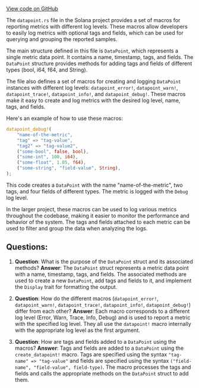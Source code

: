 [View code on GitHub](https://github.com/solana-labs/solana/blob/master/metrics/src/datapoint.rs)

The `datapoint.rs` file in the Solana project provides a set of macros for reporting metrics with different log levels. These macros allow developers to easily log metrics with optional tags and fields, which can be used for querying and grouping the reported samples.

The main structure defined in this file is `DataPoint`, which represents a single metric data point. It contains a name, timestamp, tags, and fields. The `DataPoint` structure provides methods for adding tags and fields of different types (bool, i64, f64, and String).

The file also defines a set of macros for creating and logging `DataPoint` instances with different log levels: `datapoint_error!`, `datapoint_warn!`, `datapoint_trace!`, `datapoint_info!`, and `datapoint_debug!`. These macros make it easy to create and log metrics with the desired log level, name, tags, and fields.

Here's an example of how to use these macros:

```rust
datapoint_debug!(
    "name-of-the-metric",
    "tag" => "tag-value",
    "tag2" => "tag-value2",
    ("some-bool", false, bool),
    ("some-int", 100, i64),
    ("some-float", 1.05, f64),
    ("some-string", "field-value", String),
);
```

This code creates a `DataPoint` with the name "name-of-the-metric", two tags, and four fields of different types. The metric is logged with the `Debug` log level.

In the larger project, these macros can be used to log various metrics throughout the codebase, making it easier to monitor the performance and behavior of the system. The tags and fields attached to each metric can be used to filter and group the data when analyzing the logs.
## Questions: 
 1. **Question**: What is the purpose of the `DataPoint` struct and its associated methods?
   **Answer**: The `DataPoint` struct represents a metric data point with a name, timestamp, tags, and fields. The associated methods are used to create a new `DataPoint`, add tags and fields to it, and implement the `Display` trait for formatting the output.

2. **Question**: How do the different macros (`datapoint_error!`, `datapoint_warn!`, `datapoint_trace!`, `datapoint_info!`, `datapoint_debug!`) differ from each other?
   **Answer**: Each macro corresponds to a different log level (Error, Warn, Trace, Info, Debug) and is used to report a metric with the specified log level. They all use the `datapoint!` macro internally with the appropriate log level as the first argument.

3. **Question**: How are tags and fields added to a `DataPoint` using the macros?
   **Answer**: Tags and fields are added to a `DataPoint` using the `create_datapoint!` macro. Tags are specified using the syntax `"tag-name" => "tag-value"` and fields are specified using the syntax `("field-name", "field-value", field-type)`. The macro processes the tags and fields and calls the appropriate methods on the `DataPoint` struct to add them.